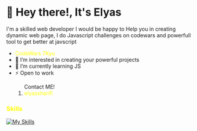 <h1>👋 Hey there!,  It's Elyas  </h1>
<p>I'm a skilled web developer I would be happy to Help you in creating dynamic web page, I do Javascript challenges on codewars and powerfull tool to get better at javscript</p>

<ul>
  <li><a href="https://www.codewars.com/users/elyassharifi" style="color: yellow; text-decoration: none;">CodeWars 7Kyu</a></li>
  <li>👀 I’m interested in creating your powerful projects</li>
  <li>🌱 I’m currently learning JS</li>
  <li>⚡ Open to work</li>
      <ol>Contact ME!
         <li><a href="https://elyassharifi.vercel.app" style="color: yellow; text-decoration: none;">elyassharifi</li>
      </ol>
</ul>
        
### Skills
[![My Skills](https://skillicons.dev/icons?i=html,css,js,git)](https://skillicons.dev)

<!---
elyassharifi/elyassharifi is a ✨ special ✨ repository because its `README.md` (this file) appears on your GitHub profile.
You can click the Preview link to take a look at your changes.
--->
